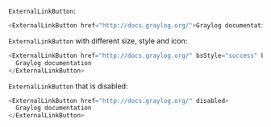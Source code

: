 `ExternalLinkButton`:

```js
<ExternalLinkButton href="http://docs.graylog.org/">Graylog documentation</ExternalLinkButton>
```

`ExternalLinkButton` with different size, style and icon:

```js
<ExternalLinkButton href="http://docs.graylog.org/" bsStyle="success" bsSize="lg" iconClass="fa-external-link-square">
  Graylog documentation
</ExternalLinkButton>
```

`ExternalLinkButton` that is disabled:

```js
<ExternalLinkButton href="http://docs.graylog.org/" disabled>
  Graylog documentation
</ExternalLinkButton>
```
